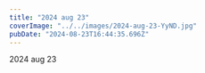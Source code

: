 ```yaml
---
title: "2024 aug 23"
coverImage: "../../images/2024-aug-23-YyND.jpg"
pubDate: "2024-08-23T16:44:35.696Z"
---
```


2024 aug 23
